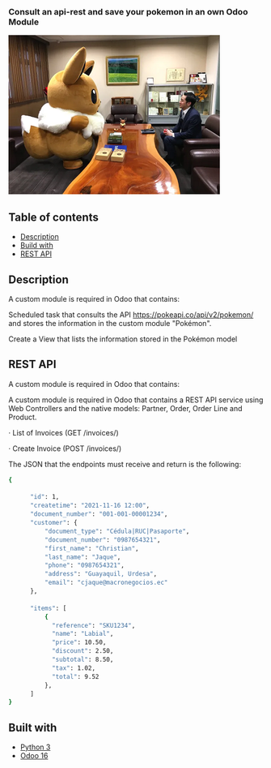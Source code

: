 <!-- PROJECT LOGO -->
<br />
<p>
  <h3>Consult an api-rest and save your pokemon in an own Odoo Module</h3>
  <img src="https://github.com/cjmont/odoo_custom_module/blob/main/img/pokemon.png" />
</p>


<!-- GETTING STARTED -->
## Table of contents

* [Description](#description)
* [Build with](#built-with)
* [REST API](#rest-api)



## Description

A custom module is required in Odoo that contains:

Scheduled task that consults the API https://pokeapi.co/api/v2/pokemon/ and stores the information in the custom module "Pokémon".

Create a View that lists the information stored in the Pokémon model


## REST API

A custom module is required in Odoo that contains:

A custom module is required in Odoo that contains a REST API service using Web Controllers and the native models: Partner, Order, Order Line and Product.

· List of Invoices (GET /invoices/)

· Create Invoice (POST /invoices/)

The JSON that the endpoints must receive and return is the following:

```sh
{

      "id": 1,
      "createtime": "2021-11-16 12:00",
      "document_number": "001-001-00001234", 
      "customer": {
          "document_type": "Cédula|RUC|Pasaporte", 
          "document_number": "0987654321", 
          "first_name": "Christian",
          "last_name": "Jaque", 
          "phone": "0987654321",
          "address": "Guayaquil, Urdesa", 
          "email": "cjaque@macronegocios.ec"
      },

      "items": [
          {
            "reference": "SKU1234", 
            "name": "Labial",
            "price": 10.50,
            "discount": 2.50,
            "subtotal": 8.50,
            "tax": 1.02,
            "total": 9.52
          },
      ]
}
```


## Built with

* [Python 3](https://www.python.org/downloads/)
* [Odoo 16](https://www.odoo.com/es_ES/blog/viajes-5/conoce-odoo-16-968)




 

